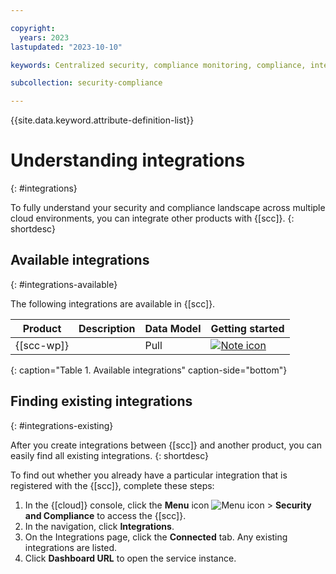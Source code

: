 ```yaml
---

copyright:
  years: 2023
lastupdated: "2023-10-10"

keywords: Centralized security, compliance monitoring, compliance, integration

subcollection: security-compliance

---
```


{{site.data.keyword.attribute-definition-list}}


# Understanding integrations
{: #integrations}

To fully understand your security and compliance landscape across multiple cloud environments, you can integrate other products with {[scc]}.
{: shortdesc}




## Available integrations
{: #integrations-available}

The following integrations are available in {[scc]}.


| Product | Description | Data Model | Getting started |
|---------|-------------|------------|-----------------|
| {[scc-wp]} |  | Pull | [![Note icon](../../icons/note_icon.svg)]({[link]}-setup-workload-protection) |
{: caption="Table 1. Available integrations" caption-side="bottom"}


## Finding existing integrations
{: #integrations-existing}

After you create integrations between {[scc]} and another product, you can easily find all existing integrations.
{: shortdesc}

To find out whether you already have a particular integration that is registered with the {[scc]}, complete these steps:

1. In the {[cloud]} console, click the **Menu** icon ![Menu icon](../../icons/icon_hamburger.svg) > **Security and Compliance** to access the {[scc]}.
1. In the navigation, click **Integrations**.
1. On the Integrations page, click the **Connected** tab. Any existing integrations are listed.
1. Click **Dashboard URL** to open the service instance.
